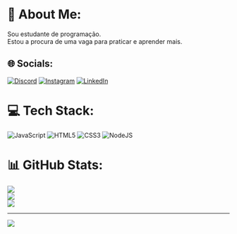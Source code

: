 # 💫 About Me:
Sou estudante de programação.<br>Estou a procura de uma vaga para praticar e aprender mais.


## 🌐 Socials:
[![Discord](https://img.shields.io/badge/Discord-%237289DA.svg?logo=discord&logoColor=white)](https://discord.gg/forest1779) [![Instagram](https://img.shields.io/badge/Instagram-%23E4405F.svg?logo=Instagram&logoColor=white)](https://instagram.com/victorsouza_________) [![LinkedIn](https://img.shields.io/badge/LinkedIn-%230077B5.svg?logo=linkedin&logoColor=white)](https://linkedin.com/in/https://www.linkedin.com/in/victor-souza-881164187/) 

# 💻 Tech Stack:
![JavaScript](https://img.shields.io/badge/javascript-%23323330.svg?style=for-the-badge&logo=javascript&logoColor=%23F7DF1E) ![HTML5](https://img.shields.io/badge/html5-%23E34F26.svg?style=for-the-badge&logo=html5&logoColor=white) ![CSS3](https://img.shields.io/badge/css3-%231572B6.svg?style=for-the-badge&logo=css3&logoColor=white) ![NodeJS](https://img.shields.io/badge/node.js-6DA55F?style=for-the-badge&logo=node.js&logoColor=white)
# 📊 GitHub Stats:
![](https://github-readme-stats.vercel.app/api?username=victorsouza95&theme=dark&hide_border=false&include_all_commits=false&count_private=false)<br/>
![](https://github-readme-streak-stats.herokuapp.com/?user=victorsouza95&theme=dark&hide_border=false)<br/>
![](https://github-readme-stats.vercel.app/api/top-langs/?username=victorsouza95&theme=dark&hide_border=false&include_all_commits=false&count_private=false&layout=compact)

---
[![](https://visitcount.itsvg.in/api?id=victorsouza95&icon=0&color=0)](https://visitcount.itsvg.in)

<!-- Proudly created with GPRM ( https://gprm.itsvg.in ) -->